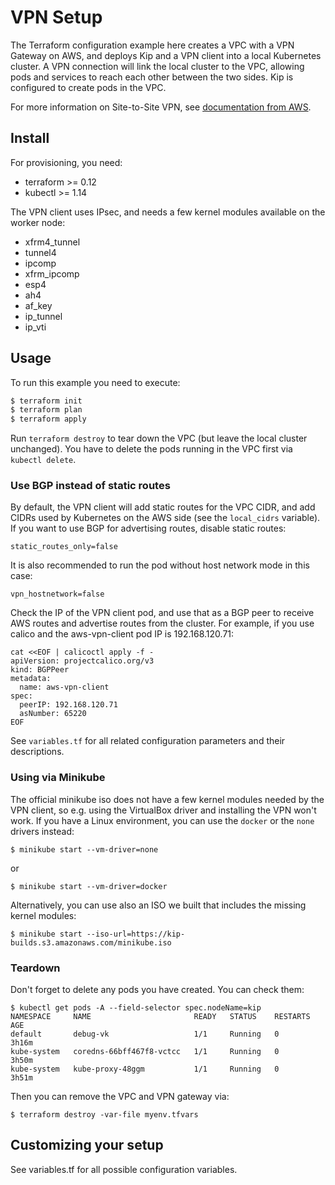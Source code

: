 # VPN Setup

The Terraform configuration example here creates a VPC with a VPN Gateway on AWS, and deploys Kip and a VPN client into a local Kubernetes cluster. A VPN connection will link the local cluster to the VPC, allowing pods and services to reach each other between the two sides. Kip is configured to create pods in the VPC.

For more information on Site-to-Site VPN, see [documentation from AWS](https://docs.aws.amazon.com/vpn/latest/s2svpn/VPC_VPN.html).

## Install

For provisioning, you need:
* terraform >= 0.12
* kubectl >= 1.14

The VPN client uses IPsec, and needs a few kernel modules available on the worker node:
* xfrm4_tunnel
* tunnel4
* ipcomp
* xfrm_ipcomp
* esp4
* ah4
* af_key
* ip_tunnel
* ip_vti

## Usage

To run this example you need to execute:

```bash
$ terraform init
$ terraform plan
$ terraform apply
```

Run `terraform destroy` to tear down the VPC (but leave the local cluster unchanged). You have to delete the pods running in the VPC first via `kubectl delete`.

### Use BGP instead of static routes

By default, the VPN client will add static routes for the VPC CIDR, and add CIDRs used by Kubernetes on the AWS side (see the `local_cidrs` variable). If you want to use BGP for advertising routes, disable static routes:

    static_routes_only=false

It is also recommended to run the pod without host network mode in this case:

    vpn_hostnetwork=false

Check the IP of the VPN client pod, and use that as a BGP peer to receive AWS routes and advertise routes from the cluster. For example, if you use calico and the aws-vpn-client pod IP is 192.168.120.71:

    cat <<EOF | calicoctl apply -f -
    apiVersion: projectcalico.org/v3
    kind: BGPPeer
    metadata:
      name: aws-vpn-client
    spec:
      peerIP: 192.168.120.71
      asNumber: 65220
    EOF

See `variables.tf` for all related configuration parameters and their descriptions.

### Using via Minikube

The official minikube iso does not have a few kernel modules needed by the VPN client, so e.g. using the VirtualBox driver and installing the VPN won't work. If you have a Linux environment, you can use the `docker` or the `none` drivers instead:

    $ minikube start --vm-driver=none

or

    $ minikube start --vm-driver=docker

Alternatively, you can use also an ISO we built that includes the missing kernel modules:

    $ minikube start --iso-url=https://kip-builds.s3.amazonaws.com/minikube.iso

### Teardown

Don't forget to delete any pods you have created. You can check them:

    $ kubectl get pods -A --field-selector spec.nodeName=kip
    NAMESPACE     NAME                       READY   STATUS    RESTARTS   AGE
    default       debug-vk                   1/1     Running   0          3h16m
    kube-system   coredns-66bff467f8-vctcc   1/1     Running   0          3h50m
    kube-system   kube-proxy-48ggm           1/1     Running   0          3h51m

Then you can remove the VPC and VPN gateway via:

    $ terraform destroy -var-file myenv.tfvars

## Customizing your setup

See variables.tf for all possible configuration variables.

